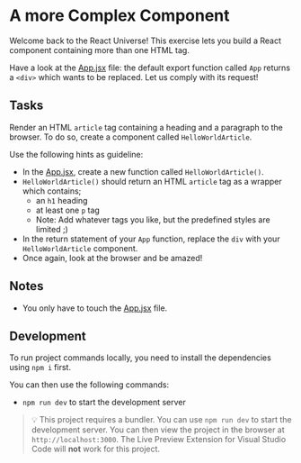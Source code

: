 # A more Complex Component

Welcome back to the React Universe! This exercise lets you build a React component containing more than one HTML tag.

Have a look at the [App.jsx](./src/App.jsx) file: the default export function called `App` returns a `<div>` which wants to be replaced. Let us comply with its request!

## Tasks

Render an HTML `article` tag containing a heading and a paragraph to the browser. To do so, create a component called `HelloWorldArticle`.

Use the following hints as guideline:

- In the [App.jsx](src/App.jsx), create a new function called `HelloWorldArticle()`.
- `HelloWorldArticle()` should return an HTML `article` tag as a wrapper which contains;
  - an `h1` heading
  - at least one `p` tag
  - Note: Add whatever tags you like, but the predefined styles are limited ;)
- In the return statement of your `App` function, replace the `div` with your `HelloWorldArticle` component.
- Once again, look at the browser and be amazed!

## Notes

- You only have to touch the [App.jsx](src/App.jsx) file.

## Development

To run project commands locally, you need to install the dependencies using `npm i` first.

You can then use the following commands:

- `npm run dev` to start the development server

> 💡 This project requires a bundler. You can use `npm run dev` to start the development server. You can then view the project in the browser at `http://localhost:3000`. The Live Preview Extension for Visual Studio Code will **not** work for this project.
